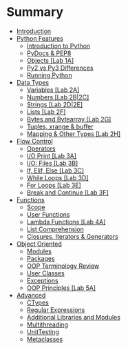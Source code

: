 # Summary

* [Introduction](README.md)
* [Python Features](chapter1/chapter1.md)
  * [Introduction to Python](chapter1/introduction-to-python.md)
  * [PyDocs & PEP8](chapter1/pydocs-and-pep8.md)
  * [Objects \[Lab 1A\]](chapter1/objects.md)
  * [Py2 vs Py3 Differences ](chapter1/py2-vs-py3-differences.md)
  * [Running Python](chapter1/running-python.md)
* [Data Types](chapter2/data-types.md)
  * [Variables \[Lab 2A\]](chapter2/variables.md)
  * [Numbers \[Lab 2B\|2C\]](chapter2/numbers.md)
  * [Strings \[Lab 2D\|2E\]](chapter2/strings.md)
  * [Lists \[Lab 2F\]](chapter2/lists.md)
  * [Bytes and Bytearray \[Lab 2G\]](chapter2/bytearray.md)
  * [Tuples, xrange & buffer](chapter2/tuples.md)
  * [Mapping & Other Types \[Lab 2H\]](chapter2/dictionaries.md)
* [Flow Control](chapter3/flow-control.md)
  * [Operators ](chapter3/operators.md)
  * [I/O Print \[Lab 3A\]](chapter3/io-print.md)
  * [I/O: Files \[Lab 3B\]](chapter3/io-files.md)
  * [If, Elif, Else \[Lab 3C\]](chapter3/if-elif-else.md)
  * [While Loops \[Lab 3D\]](chapter3/while-loops.md)
  * [For Loops \[Lab 3E\]](chapter3/for-loops.md)
  * [Break and Continue \[Lab 3F\]](chapter3/break-and-continue.md)
* [Functions](functions.md)
  * [Scope](functions/scope.md)
  * [User Functions](user-functions.md)
  * [Lambda Functions \[Lab 4A\]](functions/lambda-functions.md)
  * [List Comprehension](functions/list-comprehension.md)
  * [Closures, Iterators & Generators](functions/closures-iterators-and-generators.md)
* [Object Oriented](chapter5/object-oriented.md)
  * [Modules](chapter5/object-oriented/modules.md)
  * [Packages](chapter5/object-oriented/packages.md)
  * [OOP Terminology Review](chapter5/object-oriented/oop-terminology-review.md)
  * [User Classes](chapter5/object-oriented/user-classes.md)
  * [Exceptions](chapter5/object-oriented/exceptions.md)
  * [OOP Principles \[Lab 5A\]](chapter5/object-oriented/oop-principles.md)
* [Advanced](advanced.md)
  * [CTypes ](ctypes.md)
  * [Regular Expressions ](regular-expressions.md)
  * [Additional Libraries and Modules](additional-libraries-and-modules.md)
  * [Multithreading](multithreading.md)
  * [UnitTesting](unittesting.md)
  * [Metaclasses](metaclasses.md)


